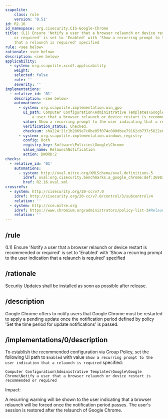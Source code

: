 ```yaml
---
scapolite:
    class: rule
    version: '0.51'
id: R2.16
id_namespace: org.cisecurity.CIS-Google-Chrome
title: (L1) Ensure 'Notify a user that a browser relaunch or device restart is recommended
    or required' is set to 'Enabled' with 'Show a recurring prompt to the user indication
    that a relaunch is required' specified
rule: <see below>
rationale: <see below>
description: <see below>
applicability:
  - system: org.scapolite.xccdf.applicability
    weight:
    selected: false
    role: ''
    severity: ''
implementations:
  - relative_id: '01'
    description: <see below>
    automations:
      - system: org.scapolite.implementation.win_gpo
        ui_path: Computer Configuration\Administrative Templates\Google\Google Chrome\Notify
            a user that a browser relaunch or device restart is recommended or required
        value: Show a recurring prompt to the user indicating that a relaunch is required
        verification_status: Checked.
        checksum: sha224:21c1b2869e7c0be05f074c080dbee79162cb737c5822e8af4bf2dc32
      - system: org.scapolite.implementation.windows_registry
        config: Both
        registry_key: Software\Policies\Google\Chrome
        value_name: RelaunchNotification
        action: DWORD:2
checks:
  - relative_id: '01'
    automations:
      - system: http://oval.mitre.org/XMLSchema/oval-definitions-5
        idref: oval:org.cisecurity.benchmarks.a_google_chrome:def:36983100
        href: R2.16.oval.xml
crossrefs:
  - system: http://cisecurity.org/20-cc/v7.0
    idref: http://cisecurity.org/20-cc/v7.0/control/3/subcontrol/4
    relation: ''
  - system: http://cce.mitre.org
    idref: https://www.chromium.org/administrators/policy-list-3#RelaunchNotification
    relation: ''
---
```



## /rule

(L1) Ensure 'Notify a user that a browser relaunch or device restart is
recommended or required' is set to 'Enabled' with 'Show a recurring
prompt to the user indication that a relaunch is required' specified

## /rationale

Security Updates shall be installed as soon as possible after release.

## /description

Google Chrome offers to notify users that Google Chrome must be
restarted to apply a pending update once the notification period defined
by policy 'Set the time period for update notifications' is passed.

## /implementations/0/description

To establish the recommended configuration via Group Policy, set the
following UI path to `Enabled` with value
`Show a recurring prompt to the user indication that a relaunch is required`
specified:

`Computer Configuration\Administrative Templates\Google\Google Chrome\Notify a user that a browser relaunch or device restart is recommended or required`

Impact:

A recurring warning will be shown to the user indicating that a browser
relaunch will be forced once the notification period passes. The user's
session is restored after the relaunch of Google Chrome.
